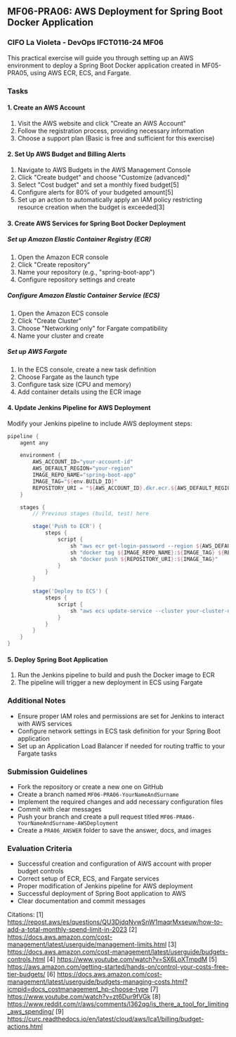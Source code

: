 ## MF06-PRA06: AWS Deployment for Spring Boot Docker Application

### CIFO La Violeta - DevOps IFCT0116-24 MF06

This practical exercise will guide you through setting up an AWS environment to deploy a Spring Boot Docker application created in MF05-PRA05, using AWS ECR, ECS, and Fargate.

### Tasks

#### 1. Create an AWS Account

1. Visit the AWS website and click "Create an AWS Account"
2. Follow the registration process, providing necessary information
3. Choose a support plan (Basic is free and sufficient for this exercise)

#### 2. Set Up AWS Budget and Billing Alerts

1. Navigate to AWS Budgets in the AWS Management Console
2. Click "Create budget" and choose "Customize (advanced)"
3. Select "Cost budget" and set a monthly fixed budget[5]
4. Configure alerts for 80% of your budgeted amount[5]
5. Set up an action to automatically apply an IAM policy restricting resource creation when the budget is exceeded[3]

#### 3. Create AWS Services for Spring Boot Docker Deployment

##### Set up Amazon Elastic Container Registry (ECR)

1. Open the Amazon ECR console
2. Click "Create repository"
3. Name your repository (e.g., "spring-boot-app")
4. Configure repository settings and create

##### Configure Amazon Elastic Container Service (ECS)

1. Open the Amazon ECS console
2. Click "Create Cluster"
3. Choose "Networking only" for Fargate compatibility
4. Name your cluster and create

##### Set up AWS Fargate

1. In the ECS console, create a new task definition
2. Choose Fargate as the launch type
3. Configure task size (CPU and memory)
4. Add container details using the ECR image

#### 4. Update Jenkins Pipeline for AWS Deployment

Modify your Jenkins pipeline to include AWS deployment steps:

```groovy
pipeline {
    agent any

    environment {
        AWS_ACCOUNT_ID="your-account-id"
        AWS_DEFAULT_REGION="your-region"
        IMAGE_REPO_NAME="spring-boot-app"
        IMAGE_TAG="${env.BUILD_ID}"
        REPOSITORY_URI = "${AWS_ACCOUNT_ID}.dkr.ecr.${AWS_DEFAULT_REGION}.amazonaws.com/${IMAGE_REPO_NAME}"
    }

    stages {
        // Previous stages (build, test) here

        stage('Push to ECR') {
            steps {
                script {
                    sh "aws ecr get-login-password --region ${AWS_DEFAULT_REGION} | docker login --username AWS --password-stdin ${AWS_ACCOUNT_ID}.dkr.ecr.${AWS_DEFAULT_REGION}.amazonaws.com"
                    sh "docker tag ${IMAGE_REPO_NAME}:${IMAGE_TAG} ${REPOSITORY_URI}:${IMAGE_TAG}"
                    sh "docker push ${REPOSITORY_URI}:${IMAGE_TAG}"
                }
            }
        }

        stage('Deploy to ECS') {
            steps {
                script {
                    sh "aws ecs update-service --cluster your-cluster-name --service your-service-name --force-new-deployment"
                }
            }
        }
    }
}
```

#### 5. Deploy Spring Boot Application

1. Run the Jenkins pipeline to build and push the Docker image to ECR
2. The pipeline will trigger a new deployment in ECS using Fargate

### Additional Notes

- Ensure proper IAM roles and permissions are set for Jenkins to interact with AWS services
- Configure network settings in ECS task definition for your Spring Boot application
- Set up an Application Load Balancer if needed for routing traffic to your Fargate tasks

### Submission Guidelines

- Fork the repository or create a new one on GitHub
- Create a branch named `MF06-PRA06-YourNameAndSurname`
- Implement the required changes and add necessary configuration files
- Commit with clear messages
- Push your branch and create a pull request titled `MF06-PRA06-YourNameAndSurname-AWSDeployment`
- Create a `PRA06_ANSWER` folder to save the answer, docs, and images

### Evaluation Criteria

- Successful creation and configuration of AWS account with proper budget controls
- Correct setup of ECR, ECS, and Fargate services
- Proper modification of Jenkins pipeline for AWS deployment
- Successful deployment of Spring Boot application to AWS
- Clear documentation and commit messages

Citations:
[1] https://repost.aws/es/questions/QU3DjdqNvwSnW1maqrMxseuw/how-to-add-a-total-monthly-spend-limit-in-2023
[2] https://docs.aws.amazon.com/cost-management/latest/userguide/management-limits.html
[3] https://docs.aws.amazon.com/cost-management/latest/userguide/budgets-controls.html
[4] https://www.youtube.com/watch?v=SX6LoXTmpdM
[5] https://aws.amazon.com/getting-started/hands-on/control-your-costs-free-tier-budgets/
[6] https://docs.aws.amazon.com/cost-management/latest/userguide/budgets-managing-costs.html?icmpid=docs_costmanagement_hp-choose-type
[7] https://www.youtube.com/watch?v=zt6Dur9fVGk
[8] https://www.reddit.com/r/aws/comments/l362qg/is_there_a_tool_for_limiting_aws_spending/
[9] https://curc.readthedocs.io/en/latest/cloud/aws/lca1/billing/budget-actions.html